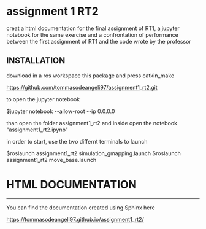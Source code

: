 # assignment 1 RT2
creat a html documentation for the final assignment of RT1, a jupyter notebook for the same exercise and a confrontation of performance between the first assignment of RT1 and the code wrote by the professor

INSTALLATION
----
download in a ros workspace this package and press catkin_make

https://github.com/tommasodeangeli97/assignment1_rt2.git

to open the jupyter notebook 

$jupyter notebook --allow-root --ip 0.0.0.0

than open the folder assignment1_rt2 and inside open the notebook "assignment1_rt2.ipynb"

in order to start, use the two differnt terminals to launch

$roslaunch assignment1_rt2 simulation_gmapping.launch
$roslaunch assignment1_rt2 move_base.launch


# HTML DOCUMENTATION
----

You can find the documentation created using Sphinx here

https://tommasodeangeli97.github.io/assignment1_rt2/


